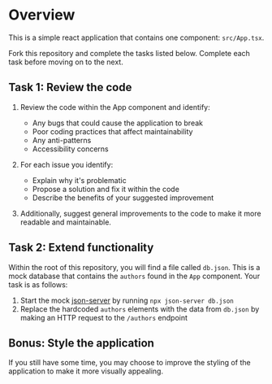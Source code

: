 # Overview

This is a simple react application that contains one component: `src/App.tsx`. 

Fork this repository and complete the tasks listed below. Complete each task before moving on to the next.

## Task 1: Review the code

1. Review the code within the App component and identify:
   - Any bugs that could cause the application to break
   - Poor coding practices that affect maintainability
   - Any anti-patterns
   - Accessibility concerns

2. For each issue you identify:
   - Explain why it's problematic
   - Propose a solution and fix it within the code
   - Describe the benefits of your suggested improvement

3. Additionally, suggest general improvements to the code to make it more readable and maintainable.


## Task 2: Extend functionality

Within the root of this repository, you will find a file called `db.json`. This is a mock database that contains the `authors` found in the `App` component. Your task is as follows:

1. Start the mock [json-server](https://www.npmjs.com/package/json-server) by running `npx json-server db.json`
2. Replace the hardcoded `authors` elements with the data from `db.json` by making an HTTP request to the `/authors` endpoint


## Bonus: Style the application

If you still have some time, you may choose to improve the styling of the application to make it more visually appealing.

